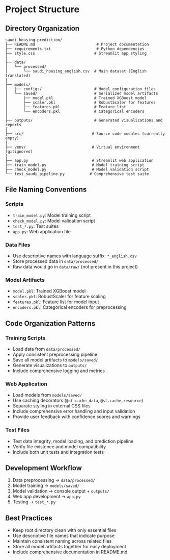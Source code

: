 # Project Structure

## Directory Organization

```
saudi-housing-prediction/
├── README.md                           # Project documentation
├── requirements.txt                    # Python dependencies
├── style.css                          # Streamlit app styling
│
├── data/
│   └── processed/
│       └── saudi_housing_english.csv  # Main dataset (English translated)
│
├── models/
│   ├── configs/                       # Model configuration files
│   └── saved/                         # Serialized model artifacts
│       ├── model.pkl                  # Trained XGBoost model
│       ├── scaler.pkl                 # RobustScaler for features
│       ├── features.pkl               # Feature list
│       └── encoders.pkl               # Categorical encoders
│
├── outputs/                           # Generated visualizations and reports
│
├── src/                              # Source code modules (currently empty)
│
├── venv/                             # Virtual environment (gitignored)
│
├── app.py                            # Streamlit web application
├── train_model.py                    # Model training script
├── check_model.py                    # Model validation script
└── test_saudi_pipeline.py           # Comprehensive test suite
```

## File Naming Conventions

### Scripts
- `train_model.py`: Model training script
- `check_model.py`: Model validation script
- `test_*.py`: Test suites
- `app.py`: Web application file

### Data Files
- Use descriptive names with language suffix: `*_english.csv`
- Store processed data in `data/processed/`
- Raw data would go in `data/raw/` (not present in this project)

### Model Artifacts
- `model.pkl`: Trained XGBoost model
- `scaler.pkl`: RobustScaler for feature scaling
- `features.pkl`: Feature list for model input
- `encoders.pkl`: Categorical encoders for preprocessing

## Code Organization Patterns

### Training Scripts
- Load data from `data/processed/`
- Apply consistent preprocessing pipeline
- Save all model artifacts to `models/saved/`
- Generate visualizations to `outputs/`
- Include comprehensive logging and metrics

### Web Application
- Load models from `models/saved/`
- Use caching decorators (`@st.cache_data`, `@st.cache_resource`)
- Separate styling in external CSS files
- Include comprehensive error handling and input validation
- Provide user feedback with confidence scores and warnings

### Test Files
- Test data integrity, model loading, and prediction pipeline
- Verify file existence and model compatibility
- Include both unit tests and integration tests

## Development Workflow
1. Data preprocessing → `data/processed/`
2. Model training → `models/saved/`
3. Model validation → console output + `outputs/`
4. Web app development → `app.py`
5. Testing → `test_*.py`

## Best Practices
- Keep root directory clean with only essential files
- Use descriptive file names that indicate purpose
- Maintain consistent naming across related files
- Store all model artifacts together for easy deployment
- Include comprehensive documentation in README.md